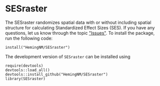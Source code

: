 # SESraster
The SESraster randomizes spatial data with or without including spatial structure for calculating Standardized Effect Sizes (SES).
If you have any questions, let us know through the topic ["Issues"](https://github.com/HemingNM/SESraster/issues). To install the package, run the following code:

```{r}
install("HemingNM/SESraster")
```

The development version of `SESraster` can be installed using
```{r}
require(devtools)
devtools::load_all()
devtools::install_github("HemingNM/SESraster")
library(SESraster)
```
